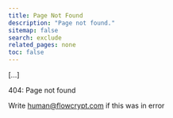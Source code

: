 ```yaml
---
title: Page Not Found
description: "Page not found."
sitemap: false
search: exclude
related_pages: none
toc: false
---  
```


[...]

404: Page not found

Write human@flowcrypt.com if this was in error
